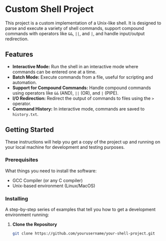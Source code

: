 # Custom Shell Project

This project is a custom implementation of a Unix-like shell. It is designed to parse and execute a variety of shell commands, support compound commands with operators like `&&`, `||`, and `|`, and handle input/output redirection.

## Features

- **Interactive Mode:** Run the shell in an interactive mode where commands can be entered one at a time.
- **Batch Mode:** Execute commands from a file, useful for scripting and automation.
- **Support for Compound Commands:** Handle compound commands using operators like `&&` (AND), `||` (OR), and `|` (PIPE).
- **I/O Redirection:** Redirect the output of commands to files using the `>` operator.
- **Command History:** In interactive mode, commands are saved to `history.txt`.

## Getting Started

These instructions will help you get a copy of the project up and running on your local machine for development and testing purposes.

### Prerequisites

What things you need to install the software:

- GCC Compiler (or any C compiler)
- Unix-based environment (Linux/MacOS)

### Installing

A step-by-step series of examples that tell you how to get a development environment running:

1. **Clone the Repository**

   ```bash
   git clone https://github.com/yourusername/your-shell-project.git
